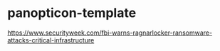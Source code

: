 # panopticon-template

https://www.securityweek.com/fbi-warns-ragnarlocker-ransomware-attacks-critical-infrastructure
